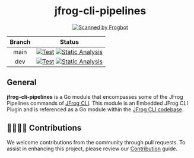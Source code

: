 <div align="center">

# jfrog-cli-pipelines
[![Scanned by Frogbot](https://raw.github.com/jfrog/frogbot/master/images/frogbot-badge.svg)](https://github.com/jfrog/frogbot#readme)

</div>

| Branch |                                                                                                                                                                                                       Status                                                                                                                                                                                                        |
|:------:|:-------------------------------------------------------------------------------------------------------------------------------------------------------------------------------------------------------------------------------------------------------------------------------------------------------------------------------------------------------------------------------------------------------------------:|
| main | [![Test](https://github.com/jfrog/jfrog-cli-pipelines/actions/workflows/test.yml/badge.svg?branch=main)](https://github.com/jfrog/jfrog-cli-pipelines/actions/workflows/test.yml?query=branch%main) [![Static Analysis](https://github.com/jfrog/jfrog-cli-pipelines/actions/workflows/analysis.yml/badge.svg?branch=main)](https://github.com/jfrog/jfrog-cli-pipelines/actions/workflows/analysis.yml)  |
|  dev   | [![Test](https://github.com/jfrog/jfrog-cli-pipelines/actions/workflows/test.yml/badge.svg?branch=dev)](https://github.com/jfrog/jfrog-cli-pipelines/actions/workflows/test.yml?query=branch%3Adev) [![Static Analysis](https://github.com/jfrog/jfrog-cli-pipelines/actions/workflows/analysis.yml/badge.svg?branch=dev)](https://github.com/jfrog/jfrog-cli-pipelines/actions/workflows/analysis.yml) |

##  General

**jfrog-cli-pipelines** is a Go module that encompasses some of the JFrog Pipelines commands of [JFrog CLI](https://docs.jfrog-applications.jfrog.io/jfrog-applications/jfrog-cli). This module is an Embedded JFrog CLI Plugin and is referenced as a Go module within the [JFrog CLI codebase](https://github.com/jfrog/jfrog-cli).

## 🫱🏻‍🫲🏼 Contributions

We welcome contributions from the community through pull requests. To assist in enhancing this project, please review our [Contribution](CONTRIBUTING.md) guide.

